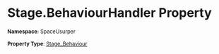 # Stage.BehaviourHandler Property

<small>**Namespace**: SpaceUsurper</small>

<small>**Property Type**: [Stage_Behaviour](../Stage_Behaviour.md)</small>

